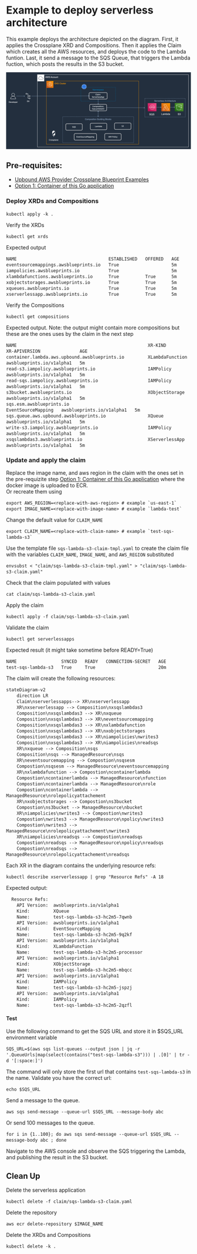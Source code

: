 # Example to deploy serverless architecture
This example deploys the architecture depicted on the diagram. First, it applies the Crossplane XRD and Compositions. Then it applies the Claim which creates all the AWS resources, and deploys the code to the Lambda funtion. Last, it send a message to the SQS Queue, that triggers the Lambda fuction, which posts the results in the S3 bucket.

![Serverless diagram](../../../diagrams/sqs-lambda-s3.png)

## Pre-requisites:
 - [Upbound AWS Provider Crossplane Blueprint Examples](../../../README.md)
 - [Option 1: Container of this Go application](../object-processor-app/README.md)

### Deploy XRDs and Compositions

```shell
kubectl apply -k .
```

Verify the XRDs
```shell
kubectl get xrds
```

Expected output
```
NAME                                   ESTABLISHED   OFFERED   AGE
eventsourcemappings.awsblueprints.io   True                    5m
iampolicies.awsblueprints.io           True                    5m
xlambdafunctions.awsblueprints.io      True          True      5m
xobjectstorages.awsblueprints.io       True          True      5m
xqueues.awsblueprints.io               True          True      5m
xserverlessapp.awsblueprints.io        True          True      5m
```

Verify the Compositions
```shell
kubectl get compositions
```

Expected output. Note: the output might contain more compositions but these are the ones uses by the claim in the next step
```
NAME                                                  XR-KIND              XR-APIVERSION               AGE
container.lambda.aws.upbound.awsblueprints.io         XLambdaFunction      awsblueprints.io/v1alpha1   5m
read-s3.iampolicy.awsblueprints.io                    IAMPolicy            awsblueprints.io/v1alpha1   5m
read-sqs.iampolicy.awsblueprints.io                   IAMPolicy            awsblueprints.io/v1alpha1   5m
s3bucket.awsblueprints.io                             XObjectStorage       awsblueprints.io/v1alpha1   5m
sqs.esm.awsblueprints.io                              EventSourceMapping   awsblueprints.io/v1alpha1   5m
sqs.queue.aws.upbound.awsblueprints.io                XQueue               awsblueprints.io/v1alpha1   5m
write-s3.iampolicy.awsblueprints.io                   IAMPolicy            awsblueprints.io/v1alpha1   5m
xsqslambdas3.awsblueprints.io                         XServerlessApp       awsblueprints.io/v1alpha1   5m
```

### Update and apply the claim

Replace the image name, and aws region in the claim with the ones set in the pre-requizite step [Option 1: Container of this Go application](../object-processor-app/README.md) where the docker image is uploaded to ECR.<br>
Or recreate them using
```shell
export AWS_REGION=<replace-with-aws-region> # example `us-east-1`
export IMAGE_NAME=<replace-with-image-name> # example `lambda-test`
```

Change the default value for `CLAIM_NAME`
```shell
export CLAIM_NAME=<replace-with-claim-name> # example `test-sqs-lambda-s3`
```

Use the template file `sqs-lambda-s3-claim-tmpl.yaml` to create the claim file with the variables `CLAIM_NAME`, `IMAGE_NAME`, and `AWS_REGION` substituted


```shell
envsubst < "claim/sqs-lambda-s3-claim-tmpl.yaml" > "claim/sqs-lambda-s3-claim.yaml"
```

Check that the claim populated with values
```
cat claim/sqs-lambda-s3-claim.yaml
```

Apply the claim
```shell
kubectl apply -f claim/sqs-lambda-s3-claim.yaml
```

Validate the claim
```
kubectl get serverlessapps
```

Expected result (it might take sometime before READY=True)
```
NAME                 SYNCED   READY   CONNECTION-SECRET   AGE
test-sqs-lambda-s3   True     True                        20m
```

The claim will create the following resources:
```mermaid
stateDiagram-v2
    direction LR
    Claim\nserverlessapps--> XR\nxserverlessapp
    XR\nxserverlessapp --> Composition\nxsqslambdas3
    Composition\nxsqslambdas3 --> XR\nxqueue
    Composition\nxsqslambdas3 --> XR\neventsourcemapping
    Composition\nxsqslambdas3 --> XR\nxlambdafunction
    Composition\nxsqslambdas3 --> XR\nxobjectstorages
    Composition\nxsqslambdas3 --> XR\niampolicies\nwrites3
    Composition\nxsqslambdas3 --> XR\niampolicies\nreadsqs
    XR\nxqueue --> Composition\nsqs
    Composition\nsqs --> ManagedResource\nsqs
    XR\neventsourcemapping --> Compostion\nsqsesm
    Compostion\nsqsesm --> ManagedResource\neventsourcemapping
    XR\nxlambdafunction --> Compostion\ncontainerlambda
    Compostion\ncontainerlambda --> ManagedResource\nfunction
    Compostion\ncontainerlambda --> ManagedResource\nrole
    Compostion\ncontainerlambda --> ManagedResource\nrolepolicyattachement
    XR\nxobjectstorages --> Compostion\ns3bucket
    Compostion\ns3bucket --> ManagedResource\nbucket
    XR\niampolicies\nwrites3 --> Compostion\nwrites3
    Compostion\nwrites3 --> ManagedResource\npolicy\nwrites3
    Compostion\nwrites3 --> ManagedResource\nrolepolicyattachement\nwrites3
    XR\niampolicies\nreadsqs --> Compostion\nreadsqs
    Compostion\nreadsqs --> ManagedResource\npolicy\nreadsqs
    Compostion\nreadsqs --> ManagedResource\nrolepolicyattachement\nreadsqs
```
Each XR in the diagram contains the underlying resource refs:
```
kubectl describe xserverlessapp | grep "Resource Refs" -A 18
```
Expected output:
```
  Resource Refs:
    API Version:  awsblueprints.io/v1alpha1
    Kind:         XQueue
    Name:         test-sqs-lambda-s3-hc2m5-7qwnb
    API Version:  awsblueprints.io/v1alpha1
    Kind:         EventSourceMapping
    Name:         test-sqs-lambda-s3-hc2m5-9q2kf
    API Version:  awsblueprints.io/v1alpha1
    Kind:         XLambdaFunction
    Name:         test-sqs-lambda-s3-hc2m5-processor
    API Version:  awsblueprints.io/v1alpha1
    Kind:         XObjectStorage
    Name:         test-sqs-lambda-s3-hc2m5-mbqcc
    API Version:  awsblueprints.io/v1alpha1
    Kind:         IAMPolicy
    Name:         test-sqs-lambda-s3-hc2m5-jspzj
    API Version:  awsblueprints.io/v1alpha1
    Kind:         IAMPolicy
    Name:         test-sqs-lambda-s3-hc2m5-2qzfl
```

#### Test
Use the following command to get the SQS URL and store it in $SQS_URL environment variable
```shell
SQS_URL=$(aws sqs list-queues --output json | jq -r '.QueueUrls|map(select(contains("test-sqs-lambda-s3"))) | .[0]' | tr -d '[:space:]')
```

The command will only store the first url that contains `test-sqs-lambda-s3` in the name. Validate you have the correct url:
```shell
echo $SQS_URL
```

Send a message to the queue.
```shell
aws sqs send-message --queue-url $SQS_URL --message-body abc
```

Or send 100 messages to the queue.
```shell
for i in {1..100}; do aws sqs send-message --queue-url $SQS_URL --message-body abc ; done
```

Navigate to the AWS console and observe the SQS triggering the Lambda, and publishing the result in the S3 bucket.

## Clean Up
Delete the serverless application
```shell
kubectl delete -f claim/sqs-lambda-s3-claim.yaml
```

Delete the repository
```shell
aws ecr delete-repository $IMAGE_NAME
```

Delete the XRDs and Compositions
```shell
kubectl delete -k .
```
